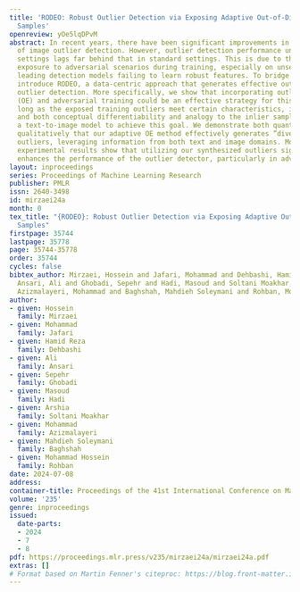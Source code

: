 ```yaml
---
title: 'RODEO: Robust Outlier Detection via Exposing Adaptive Out-of-Distribution
  Samples'
openreview: yOe5lqDPvM
abstract: In recent years, there have been significant improvements in various forms
  of image outlier detection. However, outlier detection performance under adversarial
  settings lags far behind that in standard settings. This is due to the lack of effective
  exposure to adversarial scenarios during training, especially on unseen outliers,
  leading detection models failing to learn robust features. To bridge this gap, we
  introduce RODEO, a data-centric approach that generates effective outliers for robust
  outlier detection. More specifically, we show that incorporating outlier exposure
  (OE) and adversarial training could be an effective strategy for this purpose, as
  long as the exposed training outliers meet certain characteristics, including diversity,
  and both conceptual differentiability and analogy to the inlier samples. We leverage
  a text-to-image model to achieve this goal. We demonstrate both quantitatively and
  qualitatively that our adaptive OE method effectively generates ”diverse” and ”near-distribution”
  outliers, leveraging information from both text and image domains. Moreover, our
  experimental results show that utilizing our synthesized outliers significantly
  enhances the performance of the outlier detector, particularly in adversarial settings.
layout: inproceedings
series: Proceedings of Machine Learning Research
publisher: PMLR
issn: 2640-3498
id: mirzaei24a
month: 0
tex_title: "{RODEO}: Robust Outlier Detection via Exposing Adaptive Out-of-Distribution
  Samples"
firstpage: 35744
lastpage: 35778
page: 35744-35778
order: 35744
cycles: false
bibtex_author: Mirzaei, Hossein and Jafari, Mohammad and Dehbashi, Hamid Reza and
  Ansari, Ali and Ghobadi, Sepehr and Hadi, Masoud and Soltani Moakhar, Arshia and
  Azizmalayeri, Mohammad and Baghshah, Mahdieh Soleymani and Rohban, Mohammad Hossein
author:
- given: Hossein
  family: Mirzaei
- given: Mohammad
  family: Jafari
- given: Hamid Reza
  family: Dehbashi
- given: Ali
  family: Ansari
- given: Sepehr
  family: Ghobadi
- given: Masoud
  family: Hadi
- given: Arshia
  family: Soltani Moakhar
- given: Mohammad
  family: Azizmalayeri
- given: Mahdieh Soleymani
  family: Baghshah
- given: Mohammad Hossein
  family: Rohban
date: 2024-07-08
address:
container-title: Proceedings of the 41st International Conference on Machine Learning
volume: '235'
genre: inproceedings
issued:
  date-parts:
  - 2024
  - 7
  - 8
pdf: https://proceedings.mlr.press/v235/mirzaei24a/mirzaei24a.pdf
extras: []
# Format based on Martin Fenner's citeproc: https://blog.front-matter.io/posts/citeproc-yaml-for-bibliographies/
---
```

